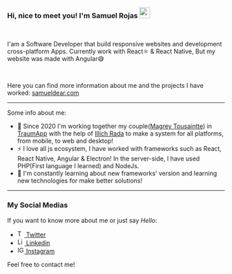 ### Hi, nice to meet you! I'm Samuel Rojas <img src="https://media.giphy.com/media/hvRJCLFzcasrR4ia7z/giphy.gif" width="25px">

<br />

I'am a Software Developer that build responsive websites and development cross-platform Apps. Currently work with React⚛️ & React Native, But my website was made with Angular😅

<br />

Here you can find more information about me and the projects I have worked: [samueldear.com][website]

---

Some info about me:

* 👯 Since 2020 I'm working together my couple([Magrey Tousaintte][magrey]) in [TraumApp][traumapp] with the help of [Illich Rada][illich] to make a system for all platforms, from mobile, to web and desktop! 
* ⚡ I love all js ecosystem, I have worked with frameworks such as React, React Native, Angular & Electron! In the server-side, I have used PHP(First language I learned) and NodeJs.
* 🌱 I'm constantly learning about new frameworks' version and learning new technologies for make better solutions!

---

### My Social Medias

If you want to know more about me or just say *Hello*:

* <a href="https://twitter.com/SamuelDear15" target="_blank"><img src="https://user-images.githubusercontent.com/42327554/136129895-f5574f60-3435-43e7-984a-a7ffa0bb7750.png" width="16px" title="Twitter Logo" /> Twitter</a>
* <a href="https://www.linkedin.com/in/samueldear/" target="_blank"><img src="https://user-images.githubusercontent.com/42327554/136129887-18cc8917-7cc1-482a-a02a-74fa7c4f5edb.png" width="16px" title="Linkedin Logo" /> Linkedin</a>
* <a href="https://www.instagram.com/samuel.dugarte/" target="_blank"><img src="https://user-images.githubusercontent.com/42327554/136129878-8a9aa914-17da-4d0f-9baa-fe617c2a6f59.png" width="16px" title="IG Logo" /> Instagram</a>

Feel free to contact me!

[website]: https://samueldear.com
[traumapp]: https://traumapp.com
[magrey]: https://www.linkedin.com/in/magreyt/
[illich]: https://www.linkedin.com/in/illich-rada/
